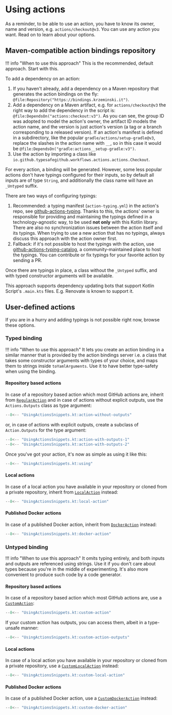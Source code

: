 # Using actions

As a reminder, to be able to use an action, you have to know its owner, name and version, e.g. `actions/checkout@v3`.
You can use any action you want. Read on to learn about your options.

## Maven-compatible action bindings repository

!!! info "When to use this approach"
    This is the recommended, default approach. Start with this.

To add a dependency on an action:
1. If you haven't already, add a dependency on a Maven repository that generates the action bindings on the fly:
   `@file:Repository("https://bindings.krzeminski.it")`.
2. Add a dependency on a Maven artifact, e.g. for `actions/checkout@v3` the right way to add the dependency in the
   script is: `@file:DependsOn("actions:checkout:v3")`. As you can see, the group ID was adopted to model the action's
   owner, the artifact ID models the action name, and the version is just action's version (a tag or a branch
   corresponding to a released version). If an action's manifest is defined in a subdirectory, like the popular
   `gradle/actions/setup-gradle@v3`, replace the slashes in the action name with `__`, so in this case it would be
   `@file:DependsOn("gradle:actions__setup-gradle:v3")`.
3. Use the action by importing a class like `io.github.typesafegithub.workflows.actions.actions.Checkout`.

For every action, a binding will be generated. However, some less popular actions don't have typings configured for
their inputs, so by default all inputs are of type `String`, and additionally the class name will have an `_Untyped`
suffix.

There are two ways of configuring typings:
1. Recommended: a typing manifest (`action-typing.yml`) in the action's repo, see
   [github-actions-typing](https://github.com/typesafegithub/github-actions-typing/). Thanks to this, the actions' owner
   is responsible for providing and maintaining the typings defined in a technology-agnostic way, to be used
   **not only** with this Kotlin library. There are also no synchronization issues between the action itself and its
   typings. When trying to use a new action that has no typings, always discuss this approach with the action owner
   first.
2. Fallback: if it's not possible to host the typings with the action, use
   [github-actions-typing-catalog](https://github.com/typesafegithub/github-actions-typing-catalog),
   a community-maintained place to host the typings. You can contribute or fix typings for your favorite action by
   sending a PR.

Once there are typings in place, a class without the `_Untyped` suffix, and with typed constructor arguments will be
available.

This approach supports dependency updating bots that support Kotlin Script's `.main.kts` files. E.g. Renovate is known
to support it.

## User-defined actions

If you are in a hurry and adding typings is not possible right now, browse these options.

### Typed binding

!!! info "When to use this approach"
    It lets you create an action binding in a similar manner that is provided by the action bindings server i.e. a class
    that takes some constructor arguments with types of your choice, and maps them to strings inside `toYamlArguments`.
    Use it to have better type-safety when using the binding.

#### Repository based actions

In case of a repository based action which most GitHub actions are, inherit from [`RegularAction`](https://github.com/typesafegithub/github-workflows-kt/blob/main/github-workflows-kt/src/main/kotlin/io/github/typesafegithub/workflows/domain/actions/RegularAction.kt)
and in case of actions without explicit outputs, use the `Actions.Outputs` class as type argument:

```kotlin
--8<-- "UsingActionsSnippets.kt:action-without-outputs"
```

or, in case of actions with explicit outputs, create a subclass of `Action.Outputs` for the type argument:

```kotlin
--8<-- "UsingActionsSnippets.kt:action-with-outputs-1"
--8<-- "UsingActionsSnippets.kt:action-with-outputs-2"
```

Once you've got your action, it's now as simple as using it like this:

```kotlin
--8<-- "UsingActionsSnippets.kt:using"
```

#### Local actions

In case of a local action you have available in your repository or cloned from a private repository,
inherit from [`LocalAction`](https://github.com/typesafegithub/github-workflows-kt/blob/main/github-workflows-kt/src/main/kotlin/io/github/typesafegithub/workflows/domain/actions/LocalAction.kt) instead:

```kotlin
--8<-- "UsingActionsSnippets.kt:local-action"
```

#### Published Docker actions

In case of a published Docker action, inherit from [`DockerAction`](https://github.com/typesafegithub/github-workflows-kt/blob/main/github-workflows-kt/src/main/kotlin/io/github/typesafegithub/workflows/domain/actions/DockerAction.kt) instead:

```kotlin
--8<-- "UsingActionsSnippets.kt:docker-action"
```

### Untyped binding

!!! info "When to use this approach"
    It omits typing entirely, and both inputs and outputs are referenced using strings. Use it if you don't care about
    types because you're in the middle of experimenting. It's also more convenient to produce such code by a code
    generator.

#### Repository based actions

In case of a repository based action which most GitHub actions are, use a [`CustomAction`](https://github.com/typesafegithub/github-workflows-kt/blob/main/github-workflows-kt/src/main/kotlin/io/github/typesafegithub/workflows/actions/CustomAction.kt):

```kotlin
--8<-- "UsingActionsSnippets.kt:custom-action"
```

If your custom action has outputs, you can access them, albeit in a type-unsafe manner:

```kotlin
--8<-- "UsingActionsSnippets.kt:custom-action-outputs"
```

#### Local actions

In case of a local action you have available in your repository or cloned from a private repository,
use a [`CustomLocalAction`](https://github.com/typesafegithub/github-workflows-kt/blob/main/github-workflows-kt/src/main/kotlin/io/github/typesafegithub/workflows/actions/CustomLocalAction.kt) instead:

```kotlin
--8<-- "UsingActionsSnippets.kt:custom-local-action"
```

#### Published Docker actions

In case of a published Docker action, use a [`CustomDockerAction`](https://github.com/typesafegithub/github-workflows-kt/blob/main/github-workflows-kt/src/main/kotlin/io/github/typesafegithub/workflows/actions/CustomDockerAction.kt) instead:

```kotlin
--8<-- "UsingActionsSnippets.kt:custom-docker-action"
```
